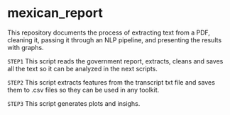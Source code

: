 # mexican_report

This repository documents the process of extracting text from a PDF, cleaning it, passing it through an NLP pipeline, and presenting the results with graphs.

```STEP1```
This script reads the government report, extracts, cleans and saves all the text so it can be analyzed in the next scripts.

```STEP2```
This script extracts features from the transcript txt file and saves them to .csv files so they can be used in any toolkit.

```STEP3```
This script generates plots and insighs.

